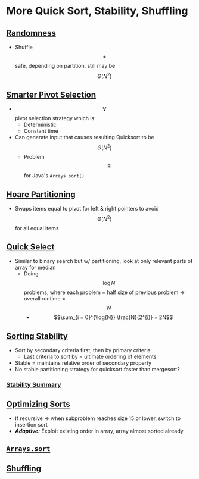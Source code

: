# More Quick Sort, Stability, Shuffling

## [Randomness](https://docs.google.com/presentation/d/1qajFKmGwMGnxVkg95NrxNOVbEEU4GEacJOQHdKj0Fjc/edit#slide=id.g1d76fccf63_0_31)
* Shuffle $$\neq$$ safe, depending on partition, still may be $$\Theta(N^{2})$$

## [Smarter Pivot Selection](https://docs.google.com/presentation/d/1qajFKmGwMGnxVkg95NrxNOVbEEU4GEacJOQHdKj0Fjc/edit#slide=id.g1d76fccf63_0_38)
* $$\forall$$ pivot selection strategy which is:
    * Deterministic
    * Constant time
* Can generate input that causes resulting Quicksort to be $$\Theta(N^{2})$$
    * Problem $$\exists$$ for Java's `Arrays.sort()`

## [Hoare Partitioning](https://docs.google.com/presentation/d/1qajFKmGwMGnxVkg95NrxNOVbEEU4GEacJOQHdKj0Fjc/edit#slide=id.g12b16f43a3_0_5)
* Swaps items equal to pivot for left & right pointers to avoid $$\Theta(N^{2})$$ for all equal items

## [Quick Select](https://docs.google.com/presentation/d/1qajFKmGwMGnxVkg95NrxNOVbEEU4GEacJOQHdKj0Fjc/edit#slide=id.g984e2b919_0_30)
* Similar to binary search but w/ partitioning, look at only relevant parts of array for median
    * Doing $$\log{N}$$ problems, where each problem = half size of previous problem → overall runtime = $$N$$
        * $$\sum_{i = 0}^{\log{N}} \frac{N}{2^{i}} = 2N$$

## [Sorting Stability](https://docs.google.com/presentation/d/1qajFKmGwMGnxVkg95NrxNOVbEEU4GEacJOQHdKj0Fjc/edit#slide=id.g465e07215_054)
* Sort by secondary criteria first, then by primary criteria
    * Last criteria to sort by = ultimate ordering of elements
* Stable = maintains relative order of secondary property
* No stable partitioning strategy for quicksort faster than mergesort?

### [Stability Summary](https://docs.google.com/presentation/d/1qajFKmGwMGnxVkg95NrxNOVbEEU4GEacJOQHdKj0Fjc/edit#slide=id.g465e07215_086)

## [Optimizing Sorts](https://docs.google.com/presentation/d/1qajFKmGwMGnxVkg95NrxNOVbEEU4GEacJOQHdKj0Fjc/edit#slide=id.g465fbc6ea_1297)
* If recursive → when subproblem reaches size 15 or lower, switch to insertion sort
* ***Adaptive:*** Exploit existing order in array, array almost sorted already

## [`Arrays.sort`](https://docs.google.com/presentation/d/1qajFKmGwMGnxVkg95NrxNOVbEEU4GEacJOQHdKj0Fjc/edit#slide=id.g465fbc6ea_1297)

## [Shuffling](https://docs.google.com/presentation/d/1qajFKmGwMGnxVkg95NrxNOVbEEU4GEacJOQHdKj0Fjc/edit#slide=id.g12af6a6403_0_106)

